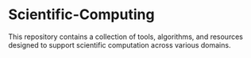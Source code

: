 # Scientific-Computing
This repository contains a collection of tools, algorithms, and resources designed to support scientific computation across various domains.
